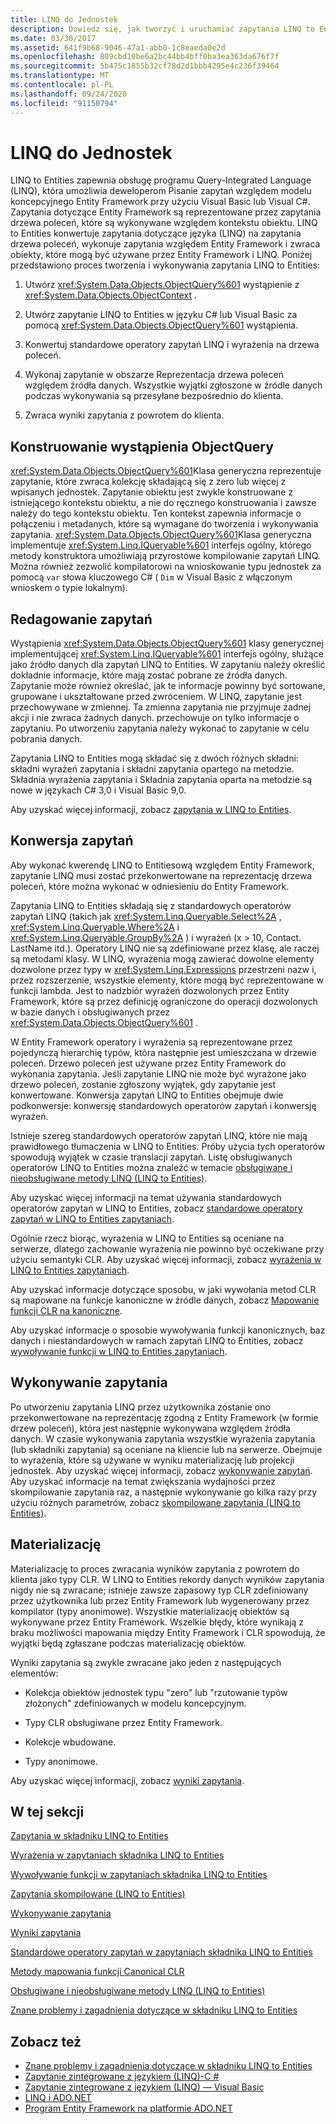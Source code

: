 ```yaml
---
title: LINQ do Jednostek
description: Dowiedz się, jak tworzyć i uruchamiać zapytania LINQ to Entities, które umożliwiają pisanie zapytań względem modelu koncepcyjnego Entity Framework przy użyciu Visual Basic lub Visual C#.
ms.date: 03/30/2017
ms.assetid: 641f9b68-9046-47a1-abb0-1c8eaeda0e2d
ms.openlocfilehash: 809cbd10be6a2bc44bb4bff0ba3ea363da676f7f
ms.sourcegitcommit: 5b475c1855b32cf78d2d1bbb4295e4c236f39464
ms.translationtype: MT
ms.contentlocale: pl-PL
ms.lasthandoff: 09/24/2020
ms.locfileid: "91150794"
---
```

# <a name="linq-to-entities"></a>LINQ do Jednostek

LINQ to Entities zapewnia obsługę programu Query-Integrated Language (LINQ), która umożliwia deweloperom Pisanie zapytań względem modelu koncepcyjnego Entity Framework przy użyciu Visual Basic lub Visual C#. Zapytania dotyczące Entity Framework są reprezentowane przez zapytania drzewa poleceń, które są wykonywane względem kontekstu obiektu. LINQ to Entities konwertuje zapytania dotyczące języka (LINQ) na zapytania drzewa poleceń, wykonuje zapytania względem Entity Framework i zwraca obiekty, które mogą być używane przez Entity Framework i LINQ. Poniżej przedstawiono proces tworzenia i wykonywania zapytania LINQ to Entities:  
  
1. Utwórz <xref:System.Data.Objects.ObjectQuery%601> wystąpienie z <xref:System.Data.Objects.ObjectContext> .  
  
2. Utwórz zapytanie LINQ to Entities w języku C# lub Visual Basic za pomocą <xref:System.Data.Objects.ObjectQuery%601> wystąpienia.  
  
3. Konwertuj standardowe operatory zapytań LINQ i wyrażenia na drzewa poleceń.  
  
4. Wykonaj zapytanie w obszarze Reprezentacja drzewa poleceń względem źródła danych. Wszystkie wyjątki zgłoszone w źródle danych podczas wykonywania są przesyłane bezpośrednio do klienta.  
  
5. Zwraca wyniki zapytania z powrotem do klienta.  
  
## <a name="constructing-an-objectquery-instance"></a>Konstruowanie wystąpienia ObjectQuery  

 <xref:System.Data.Objects.ObjectQuery%601>Klasa generyczna reprezentuje zapytanie, które zwraca kolekcję składającą się z zero lub więcej z wpisanych jednostek. Zapytanie obiektu jest zwykle konstruowane z istniejącego kontekstu obiektu, a nie do ręcznego konstruowania i zawsze należy do tego kontekstu obiektu. Ten kontekst zapewnia informacje o połączeniu i metadanych, które są wymagane do tworzenia i wykonywania zapytania. <xref:System.Data.Objects.ObjectQuery%601>Klasa generyczna implementuje <xref:System.Linq.IQueryable%601> interfejs ogólny, którego metody konstruktora umożliwiają przyrostowe kompilowanie zapytań LINQ. Można również zezwolić kompilatorowi na wnioskowanie typu jednostek za pomocą `var` słowa kluczowego C# ( `Dim` w Visual Basic z włączonym wnioskem o typie lokalnym).  
  
## <a name="composing-the-queries"></a>Redagowanie zapytań  

 Wystąpienia <xref:System.Data.Objects.ObjectQuery%601> klasy generycznej implementującej <xref:System.Linq.IQueryable%601> interfejs ogólny, służące jako źródło danych dla zapytań LINQ to Entities. W zapytaniu należy określić dokładnie informacje, które mają zostać pobrane ze źródła danych. Zapytanie może również określać, jak te informacje powinny być sortowane, grupowane i ukształtowane przed zwróceniem. W LINQ, zapytanie jest przechowywane w zmiennej. Ta zmienna zapytania nie przyjmuje żadnej akcji i nie zwraca żadnych danych. przechowuje on tylko informacje o zapytaniu. Po utworzeniu zapytania należy wykonać to zapytanie w celu pobrania danych.  
  
 Zapytania LINQ to Entities mogą składać się z dwóch różnych składni: składni wyrażeń zapytania i składni zapytania opartego na metodzie. Składnia wyrażenia zapytania i Składnia zapytania oparta na metodzie są nowe w językach C# 3,0 i Visual Basic 9,0.  
  
 Aby uzyskać więcej informacji, zobacz [zapytania w LINQ to Entities](queries-in-linq-to-entities.md).  
  
## <a name="query-conversion"></a>Konwersja zapytań  

 Aby wykonać kwerendę LINQ to Entitiesową względem Entity Framework, zapytanie LINQ musi zostać przekonwertowane na reprezentację drzewa poleceń, które można wykonać w odniesieniu do Entity Framework.  
  
 Zapytania LINQ to Entities składają się z standardowych operatorów zapytań LINQ (takich jak <xref:System.Linq.Queryable.Select%2A> , <xref:System.Linq.Queryable.Where%2A> i <xref:System.Linq.Queryable.GroupBy%2A> ) i wyrażeń (x > 10, Contact. LastName itd.). Operatory LINQ nie są zdefiniowane przez klasę, ale raczej są metodami klasy. W LINQ, wyrażenia mogą zawierać dowolne elementy dozwolone przez typy w <xref:System.Linq.Expressions> przestrzeni nazw i, przez rozszerzenie, wszystkie elementy, które mogą być reprezentowane w funkcji lambda. Jest to nadzbiór wyrażeń dozwolonych przez Entity Framework, które są przez definicję ograniczone do operacji dozwolonych w bazie danych i obsługiwanych przez <xref:System.Data.Objects.ObjectQuery%601> .  
  
 W Entity Framework operatory i wyrażenia są reprezentowane przez pojedynczą hierarchię typów, która następnie jest umieszczana w drzewie poleceń. Drzewo poleceń jest używane przez Entity Framework do wykonania zapytania. Jeśli zapytanie LINQ nie może być wyrażone jako drzewo poleceń, zostanie zgłoszony wyjątek, gdy zapytanie jest konwertowane. Konwersja zapytań LINQ to Entities obejmuje dwie podkonwersje: konwersję standardowych operatorów zapytań i konwersję wyrażeń.  
  
 Istnieje szereg standardowych operatorów zapytań LINQ, które nie mają prawidłowego tłumaczenia w LINQ to Entities. Próby użycia tych operatorów spowodują wyjątek w czasie translacji zapytań. Listę obsługiwanych operatorów LINQ to Entities można znaleźć w temacie [obsługiwane i nieobsługiwane metody LINQ (LINQ to Entities)](supported-and-unsupported-linq-methods-linq-to-entities.md).  
  
 Aby uzyskać więcej informacji na temat używania standardowych operatorów zapytań w LINQ to Entities, zobacz [standardowe operatory zapytań w LINQ to Entities zapytaniach](standard-query-operators-in-linq-to-entities-queries.md).  
  
 Ogólnie rzecz biorąc, wyrażenia w LINQ to Entities są oceniane na serwerze, dlatego zachowanie wyrażenia nie powinno być oczekiwane przy użyciu semantyki CLR. Aby uzyskać więcej informacji, zobacz [wyrażenia w LINQ to Entities zapytaniach](expressions-in-linq-to-entities-queries.md).  
  
 Aby uzyskać informacje dotyczące sposobu, w jaki wywołania metod CLR są mapowane na funkcje kanoniczne w źródle danych, zobacz [Mapowanie funkcji CLR na kanoniczne](clr-method-to-canonical-function-mapping.md).  
  
 Aby uzyskać informacje o sposobie wywoływania funkcji kanonicznych, baz danych i niestandardowych w ramach zapytań LINQ to Entities, zobacz [wywoływanie funkcji w LINQ to Entities zapytaniach](calling-functions-in-linq-to-entities-queries.md).  
  
## <a name="query-execution"></a>Wykonywanie zapytania  

 Po utworzeniu zapytania LINQ przez użytkownika zostanie ono przekonwertowane na reprezentację zgodną z Entity Framework (w formie drzew poleceń), która jest następnie wykonywana względem źródła danych. W czasie wykonywania zapytania wszystkie wyrażenia zapytania (lub składniki zapytania) są oceniane na kliencie lub na serwerze. Obejmuje to wyrażenia, które są używane w wyniku materializację lub projekcji jednostek. Aby uzyskać więcej informacji, zobacz [wykonywanie zapytań](query-execution.md). Aby uzyskać informacje na temat zwiększania wydajności przez skompilowanie zapytania raz, a następnie wykonywanie go kilka razy przy użyciu różnych parametrów, zobacz [skompilowane zapytania (LINQ to Entities)](compiled-queries-linq-to-entities.md).  
  
## <a name="materialization"></a>Materializację  

 Materializację to proces zwracania wyników zapytania z powrotem do klienta jako typy CLR. W LINQ to Entities rekordy danych wyników zapytania nigdy nie są zwracane; istnieje zawsze zapasowy typ CLR zdefiniowany przez użytkownika lub przez Entity Framework lub wygenerowany przez kompilator (typy anonimowe). Wszystkie materializację obiektów są wykonywane przez Entity Framework. Wszelkie błędy, które wynikają z braku możliwości mapowania między Entity Framework i CLR spowodują, że wyjątki będą zgłaszane podczas materializację obiektów.  
  
 Wyniki zapytania są zwykle zwracane jako jeden z następujących elementów:  
  
- Kolekcja obiektów jednostek typu "zero" lub "rzutowanie typów złożonych" zdefiniowanych w modelu koncepcyjnym.  
  
- Typy CLR obsługiwane przez Entity Framework.  
  
- Kolekcje wbudowane.  
  
- Typy anonimowe.  
  
 Aby uzyskać więcej informacji, zobacz [wyniki zapytania](query-results.md).  
  
## <a name="in-this-section"></a>W tej sekcji  

 [Zapytania w składniku LINQ to Entities](queries-in-linq-to-entities.md)  
  
 [Wyrażenia w zapytaniach składnika LINQ to Entities](expressions-in-linq-to-entities-queries.md)  
  
 [Wywoływanie funkcji w zapytaniach składnika LINQ to Entities](calling-functions-in-linq-to-entities-queries.md)  
  
 [Zapytania skompilowane (LINQ to Entities)](compiled-queries-linq-to-entities.md)  
  
 [Wykonywanie zapytania](query-execution.md)  
  
 [Wyniki zapytania](query-results.md)  
  
 [Standardowe operatory zapytań w zapytaniach składnika LINQ to Entities](standard-query-operators-in-linq-to-entities-queries.md)  
  
 [Metody mapowania funkcji Canonical CLR](clr-method-to-canonical-function-mapping.md)  
  
 [Obsługiwane i nieobsługiwane metody LINQ (LINQ to Entities)](supported-and-unsupported-linq-methods-linq-to-entities.md)  
  
 [Znane problemy i zagadnienia dotyczące w składniku LINQ to Entities](known-issues-and-considerations-in-linq-to-entities.md)  
  
## <a name="see-also"></a>Zobacz też

- [Znane problemy i zagadnienia dotyczące w składniku LINQ to Entities](known-issues-and-considerations-in-linq-to-entities.md)
- [Zapytanie zintegrowane z językiem (LINQ)-C #](../../../../../csharp/programming-guide/concepts/linq/index.md)
- [Zapytanie zintegrowane z językiem (LINQ) — Visual Basic](../../../../../visual-basic/programming-guide/concepts/linq/index.md)
- [LINQ i ADO.NET](../../linq-and-ado-net.md)
- [Program Entity Framework na platformie ADO.NET](../index.md)

